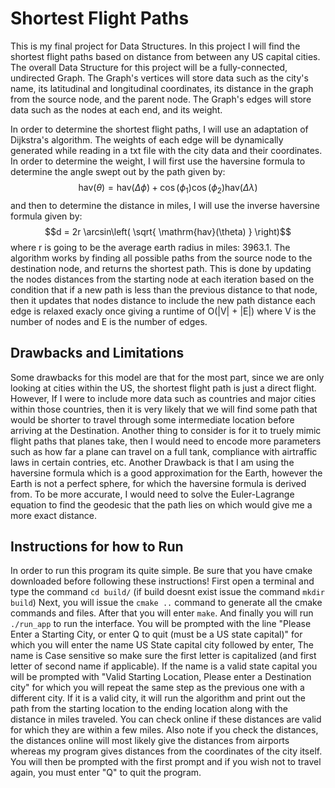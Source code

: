 # Shortest Flight Paths

This is my final project for Data Structures. In this project I will find the shortest flight paths based on distance from between any US capital cities.
The overall Data Structure for this project will be a fully-connected, undirected Graph. The Graph's vertices will store data such as the city's name, its latitudinal and longitudinal coordinates, its distance in the graph from the source node, and the parent node. The Graph's edges will store data such as the nodes at each end, and its weight. 

In order to determine the shortest flight paths, I will use an adaptation of Dijkstra's algorithm. The weights of each edge will be dynamically generated while reading in a txt file with the city data and their coordinates. In order to determine the weight, I will first use the haversine formula to determine the angle swept out by the path given by: $$\mathrm{hav}(\theta)=\mathrm{hav}(\Delta\phi)+\cos(\phi_{1})\cos(\phi_{2})\mathrm{hav}(\Delta\lambda)$$ and then to determine the distance in miles, I will use the inverse haversine formula given by: 
$$d = 2r \arcsin\left( \sqrt{ \mathrm{hav}(\theta) } \right)$$
where r is going to be the average earth radius in miles: 3963.1. The algorithm works by finding all possible paths from the source node to the destination node, and returns the shortest path. This is done by updating the nodes distances from the starting node at each iteration based on the condition that if a new path is less than the previous distance to that node, then it updates that nodes distance to include the new path distance each edge is relaxed exacly once giving a runtime of O(|V| + |E|) where V is the number of nodes and E is the number of edges. 

## Drawbacks and Limitations

Some drawbacks for this model are that for the most part, since we are only looking at cities within the US, the shortest flight path is just a direct flight. However, If I were to include more data such as countries and major cities within those countries, then it is very likely that we will find some path that would be shorter to travel through some intermediate location before arriving at the Destination. Another thing to consider is for it to truely mimic flight paths that planes take, then I would need to encode more parameters such as how far a plane can travel on a full tank, compliance with airtraffic laws in certain contries, etc. Another Drawback is that I am using the haversine formula which is a good approximation for the Earth, however the Earth is not a perfect sphere, for which the haversine formula is derived from. To be more accurate, I would need to solve the Euler-Lagrange equation to find the geodesic that the path lies on which would give me a more exact distance. 


## Instructions for how to Run

In order to run this program its quite simple. Be sure that you have cmake downloaded before following these instructions! First open a terminal and type the command `cd build/` (if build doesnt exist issue the command `mkdir build`) Next, you will issue the `cmake ..` command to generate all the cmake commands and files. After that you will enter `make`. And finally you will run `./run_app` to run the interface. You will be prompted with the line "Please Enter a Starting City, or enter Q to quit (must be a US state capital)" for which you will enter the name US State capital city followed by enter, The name is Case sensitive so make sure the first letter is capitalized (and first letter of second name if applicable). If the name is a valid state capital you will be prompted with "Valid Starting Location, Please enter a Destination city" for which you will repeat the same step as the previous one with a different city. If it is a valid city, it will run the algorithm and print out the path from the starting location to the ending location along with the distance in miles traveled. You can check online if these distances are valid for which they are within a few miles. Also note if you check the distances, the distances online will most likely give the distances from airports whereas my program gives distances from the coordinates of the city itself. You will then be prompted with the first prompt and if you wish not to travel again, you must enter "Q" to quit the program. 
